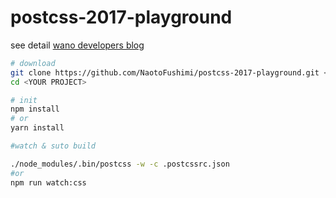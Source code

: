 # postcss-2017-playground

see detail [wano developers blog](https://developers.wano.co.jp/postcss%E3%81%A7%E5%8B%A7%E5%91%8A%E3%81%A1%E3%82%87%E3%81%84%E5%89%8D%E3%81%8F%E3%82%89%E3%81%84%E3%81%BE%E3%81%A7%E3%81%AEcss%E3%82%92%E3%83%93%E3%83%AB%E3%83%89%E3%81%99%E3%82%8B/)

```bash
# download
git clone https://github.com/NaotoFushimi/postcss-2017-playground.git <YOUR PROJECT>
cd <YOUR PROJECT>

# init
npm install
# or
yarn install
```

```bash
#watch & suto build

./node_modules/.bin/postcss -w -c .postcssrc.json
#or
npm run watch:css
```